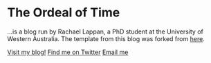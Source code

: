 # The Ordeal of Time

...is a blog run by Rachael Lappan, a PhD student at the University of Western Australia. The template from this blog was forked from [here](https://github.com/barryclark/jekyll-now).

[Visit my blog!](https://rachaellappan.github.io/)
[Find me on Twitter](https://twitter.com/RachaelLappan)
[Email me](rachael.lappan@gmail.com)